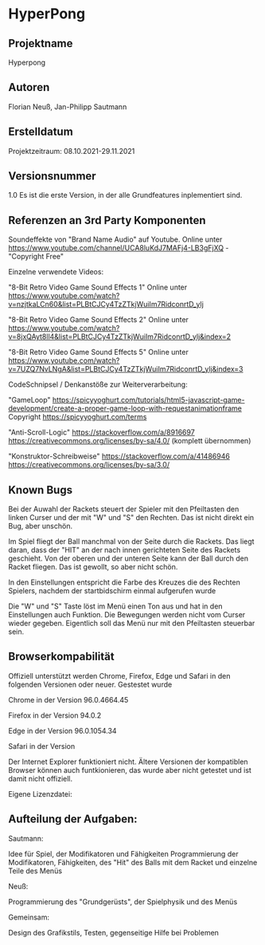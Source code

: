 # HyperPong
## Projektname
Hyperpong
## Autoren
Florian Neuß, Jan-Philipp Sautmann
## Erstelldatum
Projektzeitraum: 08.10.2021-29.11.2021
## Versionsnummer
1.0 Es ist die erste Version, in der alle Grundfeatures inplementiert sind.
## Referenzen an 3rd Party Komponenten
Soundeffekte von "Brand Name Audio" auf Youtube. Online unter https://www.youtube.com/channel/UCA8luKdJ7MAFj4-LB3gFjXQ - "Copyright Free"

Einzelne verwendete Videos:

"8-Bit Retro Video Game Sound Effects 1" Online unter https://www.youtube.com/watch?v=nzjtkaLCn60&list=PLBtCJCy4TzZTkjWuiIm7RidconrtD_ylj

"8-Bit Retro Video Game Sound Effects 2" Online unter https://www.youtube.com/watch?v=8jxQAyt8ll4&list=PLBtCJCy4TzZTkjWuiIm7RidconrtD_ylj&index=2

"8-Bit Retro Video Game Sound Effects 5" Online unter https://www.youtube.com/watch?v=7UZQ7NvLNgA&list=PLBtCJCy4TzZTkjWuiIm7RidconrtD_ylj&index=3

CodeSchnipsel / Denkanstöße zur Weiterverarbeitung:

"GameLoop" https://spicyyoghurt.com/tutorials/html5-javascript-game-development/create-a-proper-game-loop-with-requestanimationframe Copyright https://spicyyoghurt.com/terms

"Anti-Scroll-Logic" https://stackoverflow.com/a/8916697 https://creativecommons.org/licenses/by-sa/4.0/ (komplett übernommen)

"Konstruktor-Schreibweise" https://stackoverflow.com/a/41486946 https://creativecommons.org/licenses/by-sa/3.0/

## Known Bugs
Bei der Auwahl der Rackets steuert der Spieler mit den Pfeiltasten den linken Curser und der mit "W" und "S" den Rechten. Das ist nicht direkt ein Bug, aber unschön.

Im Spiel fliegt der Ball manchmal von der Seite durch die Rackets. Das liegt daran, dass der "HIT" an der nach innen gerichteten Seite des Rackets geschieht. Von der oberen und der unteren Seite kann der Ball durch den Racket fliegen. Das ist gewollt, so aber nicht schön.

In den Einstellungen entspricht die Farbe des Kreuzes die des Rechten Spielers, nachdem der startbidschirm einmal aufgerufen wurde

Die "W" und "S" Taste löst im Menü einen Ton aus und hat in den Einstellungen auch Funktion. Die Bewegungen werden nicht vom Curser wieder gegeben. Eigentlich soll das Menü nur mit den Pfeiltasten steuerbar sein.
## Browserkompabilität
Offiziell unterstützt werden Chrome, Firefox, Edge und Safari in den folgenden Versionen oder neuer.
Gestestet wurde 

Chrome in der Version 96.0.4664.45

Firefox in der Version 94.0.2

Edge in der Version 96.0.1054.34

Safari in der Version

Der Internet Explorer funktioniert nicht.
Ältere Versionen der kompatiblen Browser können auch funtkionieren, das wurde aber nicht getestet und ist damit nicht offiziell. 

Eigene Lizenzdatei:


## Aufteilung der Aufgaben:
Sautmann: 

Idee für Spiel, der Modifikatoren und Fähigkeiten
Programmierung der Modifikatoren, Fähigkeiten, des "Hit" des Balls mit dem Racket und einzelne Teile des Menüs

Neuß: 

Programmierung des "Grundgerüsts", der Spielphysik und des Menüs

Gemeinsam:

Design des Grafikstils, Testen, gegenseitige Hilfe bei Problemen
